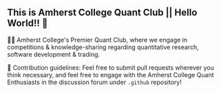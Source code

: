 ## This is Amherst College Quant Club || Hello World!! 👋

🙋‍♀️ Amherst College's Premier Quant Club, where we engage in competitions & knowledge-sharing regarding quantitative research, software development & trading.

🌈 Contribution guidelines: Feel free to submit pull requests wherever you think necessary, and feel free to engage with the Amherst College Quant Enthusiasts in the discussion forum under `.github` repository!
